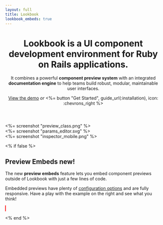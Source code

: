 ```yaml
---
layout: full
title: Lookbook
lookbook_embeds: true
---
```


<div class="pb-40">
  <header class="layout-slat text-center mt-14 mb-16">
    <div class="layout-slat-grid">
      <div class="col-span-8 col-start-3">
        <h1 class="text-2xl sm:text-4xl font-extralight !leading-[1.4] max-w-[700px] mx-auto"> 
          Lookbook is a <span class="text-indigo-700">UI component development environment</span> for Ruby on Rails applications.
        </h1> 
        <div class="max-w-[580px] mx-auto mt-6">
          <p class="text-base sm:text-lg">
            It combines a powerful <strong class="font-semibold">component preview system</strong> with an integrated 
            <strong class="font-semibold">documentation engine</strong> to help teams build robust, modular, maintainable user interfaces.
          </p>
        </div>
        <div class="flex flex-col sm:flex-row items-center justify-center mt-6 sm:mt-10 space-x-4 text-gray-400">
          <a href="<%= links.v2.demo %>" class="underline text-indigo-500 whitespace-nowrap hidden sm:block" target="_blank">View the demo</a>
          <em class="hidden sm:block">or</em>
          <%= button "Get Started", guide_url(:installation), icon: :chevrons_right %>
        </div>
      </div>
    </div>
  </header>
  
  <section class="relative overflow-hidden">
    <div class="layout-slat relative h-[49vw] mx:h-[675px] -mb-24">
      <div class="layout-slat-grid absolute bottom-4 left-0 right-0 z-10">
        <div class="col-span-4">
          <%= screenshot "preview_class.png" %>
        </div>
      </div>
      <div class="layout-slat-grid absolute bottom-0 left-0 right-0 z-20">
        <div class="col-span-8 col-start-3">
          <%= screenshot "params_editor.svg" %>
        </div>
      </div>
      <div class="layout-slat-grid absolute left-0 right-0 bottom-10 z-30">
        <div class="col-span-3 col-end-13">
          <%= screenshot "inspector_mobile.png" %>
        </div>
      </div>
    </div>
    <div class="h-[40px] bg-white z-50 absolute bottom-0 left-0 right-0 w-full" style="box-shadow: -5px 0 20px rgba(0,0,0,0.2)"></div>
  </section>

  <% if false %>
  
  <section class="feature-slat z-[100]">
    <div class="feature-slat-inner">
      <div>
        <div class="sticky top-12 pt-8 max-w-[460px]">
          <h2 class="feature-slat-title">
            Preview Embeds
            <span class="feature-slat-badge">new!</span>
          </h2>
          <div class="prose">
            <p>The new <strong>preview embeds</strong> feature lets you embed component previews outside of Lookbook with just a few lines of code.</p>
            <p>Embedded previews have plenty of <a href="<%= guide_url :previews_embeds %>#config">configuration options</a> and are fully responsive. Have a play with the example on the right and see what you think!</p>
          </div>
        </div>
      </div>
      <div>
        <lookbook-embed
          preview="Feedback::BlankSlateComponentPreview"
          scenario="default"
          panels="params,source,output"
          class="shadow-xl rounded-md"
          style="border: 1px solid red;"
          actions="false"
          param-title="hello"
          param-icon="true">
        </lookbook-embed>
      </div>
    </div>
  </section>

  <% end %>
</div>